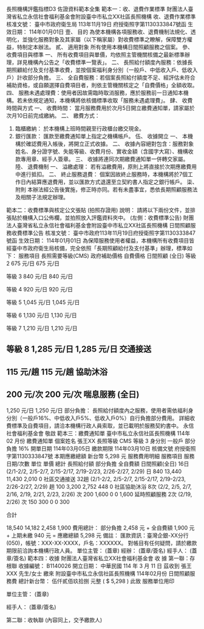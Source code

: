 長照機構評鑑指標D3 佐證資料範本全集
範本一：收、退費作業標準 
財團法人臺灣省私立永信社會福利基金會附設臺中市私立XX社區長照機構
收、退費作業標準
核准文號： 臺中市政府衛生局 113年11月19日 府授衛照字第1130333847號函
生效日期： 114年01月01日
壹、 目的
為使本機構各項服務收、退費機制法規化、透明化，並強化服務對象及其家屬（以下稱家屬）對收費標準之瞭解，保障雙方權益，特制定本辦法。
貳、 適用對象
所有使用本機構日間照顧服務之個案。
參、 收費項目與標準
一、 所有收費項目與單價，均依照主管機關核備之最新標準辦理，詳見機構內公告之「收費標準一覽表」。
二、 長照給付額度內服務：依據長期照顧給付及支付基準收費，並按個案福利身分別（一般戶、中低收入戶、低收入戶）計收部分負擔。
三、 全自費服務：若個案長照給付額度不足、經評估未符合補助資格，或自願選擇自費項目者，則依主管機關核定之「自費價格」全額收取。
四、 服務未遇處理費：使用者因故需臨時取消服務，應於服務前一日通知本機構。若未依規定通知，本機構將依核備標準收取「服務未遇處理費」。
肆、 收費時間與方式
一、 收費時間： 當月服務費用於次月5日開立繳費通知單，請家屬於次月10日前完成繳納。
二、 繳費方式：
1. 臨櫃繳納： 於本機構上班時間親至行政櫃台繳交現金。
2. 銀行匯款： 匯款至繳費通知單上指定之機構帳戶。
伍、 收據開立
一、 本機構於確認費用入帳後，將開立正式收據。
二、 收據內容絕對包含：服務對象姓名、身分證字號、失能等級、收費月份、實收金額（含國字大寫）、機構收款專用章、經手人簽章。
三、 收據將連同次期繳費通知單一併轉交家屬。
陸、 退費機制
一、 溢繳處理： 若有溢繳費用，原則上將直接於次期應繳費用中進行抵扣。
二、 終止服務退費： 個案因故終止服務時，本機構將於7個工作日內結算應退費用，並以匯款方式退還至立契約書人指定之銀行帳戶。
柒、 附則
本辦法經公告後實施，修正時亦同。若有未盡事宜，悉依長期照顧服務法及相關子法規定辦理。

範本二：收費標準與核定公文張貼 (拍照存證用)
說明： 請將以下兩份文件，並排張貼於機構入口公佈欄，並拍照放入評鑑資料夾中。
(左側：收費標準公告)
財團法人臺灣省私立永信社會福利基金會附設臺中市私立XX社區長照機構
日間照顧服務收費標準公告
核准文號： 臺中市政府113年11月19日府授衛照字第1130333847號函
生效日期： 114年01月01日
為保障服務使用者權益，本機構所有收費項目皆經臺中市政府衛生局核備，完全依照「長期照顧給付及支付基準」辦理，標準如下：
服務項目
長照需要等級(CMS)
政府補助價格
自費價格
日間照顧 (全日)
等級 2
675 元/日
675 元/日

等級 3
840 元/日
840 元/日

等級 4
920 元/日
920 元/日

等級 5
1,045 元/日
1,045 元/日

等級 6
1,130 元/日
1,130 元/日

等級 7
1,210 元/日
1,210 元/日

等級 8
1,285 元/日
1,285 元/日
交通接送
-
115 元/趟
115 元/趟
協助沐浴
-
200 元/次
200 元/次
喘息服務 (全日)
-
1,250 元/日
1,250 元/日
部分負擔： 長照給付額度內之服務，使用者需依福利身分別（一般戶16%、中低收入戶5%、低收入戶0%）自行負擔部分費用。
詳細收費標準及自費項目，請洽本機構行政人員索取，並已載明於服務契約書中。
永信社會福利基金會 敬啟
範本三：繳費通知單 
臺中市私立永信社區長照機構
114年 02 月份 繳費通知單
個案姓名
張王XX
長照等級
CMS 等級 3
身分別
一般戶
部分負擔
16%
開單日期
114年03月05日
繳款期限
114年03月10日
核備文號
府授衛照字第1130333847號
本期應繳總額
新台幣 5,298 元
服務費用明細
服務項目
服務日期/次數
單位
單價
總計
長照給付額
部分負擔
全自費額
日間照顧(全日)
16日 (2/1-2/2, 2/5-2/7, 2/15-2/17, 2/19-2/23, 2/26-2/27, 2/29)
日
840
13,440
11,430
2,010
0
社區交通接送
32趟
(2/1-2/2, 2/5-2/7, 2/15-2/17, 2/19-2/23, 2/26-2/27, 2/29)
趟
100
3,200
2,752
448
0
社區協助沐浴
8次 (2/2, 2/5, 2/7, 2/16, 2/19, 2/21, 2/23, 2/26)
次
200
1,600
0
0
1,600
延時照顧服務
2次 (2/19, 2/26)
次
150
300
0
0
300


合計

18,540
14,182
2,458
1,900
費用總計： 部分負擔 2,458 元 + 全自費額 1,900 元 + 上期未繳 940 元 = 應繳總額 5,298 元
備註：
匯款資訊：臺灣企銀-XX分行(050)，帳號：XXX-XX-XXXX，戶名：XXXXXX。
對帳目有任何疑問，請於繳款期限前洽詢本機構行政人員。
單位主管： (蓋章)
經辦： (蓋章/簽名)
經手人： (蓋章/簽名)
範本四：收據 
財團法人臺灣省私立XX社會福利基金會 收 據
第一聯：存根聯
收據編號： B1140026
開立日期： 中華民國 114 年 3 月 11 日
茲收到 張王XXX 先生/女士
繳來 附設臺中市私立永信社區長照機構 114年02月份 日間照顧服務費
總計新台幣： 伍仟貳佰玖拾捌 元整 ( $ 5,298 )
此致
服務單位用印

單位主管： (蓋章)

經手人： (蓋章/簽名)







第二聯：收執聯 (內容同上，交予繳款人)